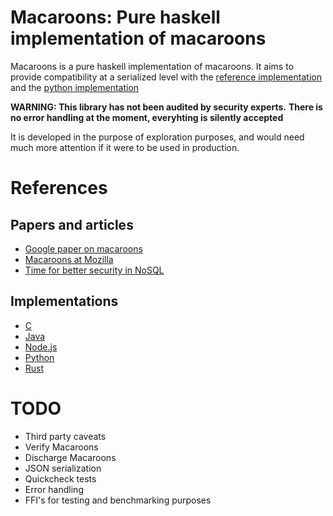 Macaroons: Pure haskell implementation of macaroons
===================================================

Macaroons is a pure haskell implementation of macaroons. It aims to provide
compatibility at a serialized level with the [reference implementation](https://github.com/rescrv/libmacaroons)
and the [python implementation](https://github.com/ecordell/pymacaroons)

**WARNING: This library has not been audited by security experts.**
**There is no error handling at the moment, everyhting is silently accepted**

It is developed in the purpose of exploration purposes, and would need much
more attention if it were to be used in production.

References
==========

Papers and articles
-------------------

- [Google paper on macaroons](http://research.google.com/pubs/pub41892.html)
- [Macaroons at Mozilla](https://air.mozilla.org/macaroons-cookies-with-contextual-caveats-for-decentralized-authorization-in-the-cloud/)
- [Time for better security in NoSQL](http://hackingdistributed.com/2014/11/23/macaroons-in-hyperdex/)

Implementations
---------------

- [C](https://github.com/rescrv/libmacaroons)
- [Java](https://github.com/nitram509/jmacaroons)
- [Node.js](https://github.com/nitram509/macaroons.js)
- [Python](https://github.com/ecordell/pymacaroons)
- [Rust](https://github.com/cryptosphere/rust-macaroons.git)

TODO
====

- Third party caveats
- Verify Macaroons
- Discharge Macaroons
- JSON serialization
- Quickcheck tests
- Error handling
- FFI's for testing and benchmarking purposes
